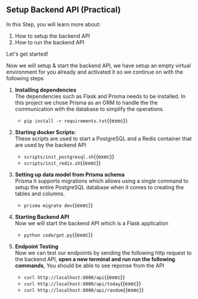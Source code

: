 ## Setup Backend API (Practical)

In this Step, you will learn more about:

1. How to setup the backend API
2. How to run the backend API

Let's get started!

Now we will setup & start the backend API, we have setup an empty virtual environment for you already and activated it so we continue on with the following steps 

1. **Installing dependencies** <br/>
The dependencies such as Flask and Prisma needs to be installed. In this project we chose Prisma as an ORM to handle the the communication with the database to simplify the operations.
	-  `pip install -r requirements.txt`{{exec}}

2. **Starting docker Scripts:** <br/>
These scripts are used to start a PostgreSQL and a Redis container that are used by the backend API
	- `scripts/init_postgresql.sh`{{exec}}
	- `scripts/init_redis.sh`{{exec}}

3. **Setting up data model from Prisma schema** <br/>
Prisma it supports migrations which allows using a single command to setup the entire PostgreSQL database when it comes to creating the tables and columns.
	-   `prisma migrate dev`{{exec}}

4. **Starting Backend API**<br/>
Now we will start the backend API which is a Flask application 
	-   `python code/get.py`{{exec}}

5. **Endpoint Testing** <br/>
Now we can test our endpoints by sending the following http request to the backend API, **open a new terminal and run run the following commands**, You should be able to see reponse from the API

	- `curl http://localhost:8000/api`{{exec}}
	- `curl http://localhost:8000/api/today`{{exec}}
	- `curl http://localhost:8000/api/random`{{exec}}